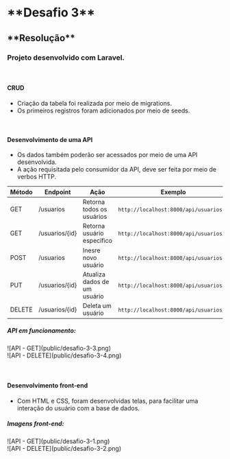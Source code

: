 <h1>**Desafio 3**</h1>

<h2>**Resolução**</h2>

<h3>Projeto desenvolvido com Laravel.</h3><br>

<h4>CRUD</h4>
<ul>
   <li>Criação da tabela foi realizada por meio de migrations.
   <li>Os primeiros registros foram adicionados por meio de seeds.
</ul><br>

<h4>Desenvolvimento de uma API</h4>
<ul>
   <li>Os dados também poderão ser acessados por meio de uma API desenvolvida.</li>
   <li>A ação requisitada pelo consumidor da API, deve ser feita por meio de verbos HTTP.</li>
</ul>

Método | Endpoint | Ação | Exemplo |
| --- | --- | --- | --- |
| GET | /usuarios | Retorna todos os usuários |  `http://localhost:8000/api/usuarios` |
| GET | /usuarios/{id} | Retorna usuário específico |  `http://localhost:8000/api/usuarios/1` |
| POST | /usuarios | Inesre novo usuário |  `http://localhost:8000/api/usuarios` |
| PUT | /usuarios/{id} | Atualiza dados de um usuário |  `http://localhost:8000/api/usuarios/1` |
| DELETE | /usuarios/{id} | Deleta um usuário |  `http://localhost:8000/api/usuarios/1` |

<h5>API em funcionamento:</h5>
![API - GET](public/desafio-3-3.png)
<br>
![API - DELETE](public/desafio-3-4.png)
<br><br><br>

<h4>Desenvolvimento front-end</h4>
<ul>
   <li>Com HTML e CSS, foram desenvolvidas telas, para facilitar uma interação do usuário com a base de dados.
</ul>

<h5>Imagens front-end:</h5>
![API - GET](public/desafio-3-1.png)
<br>
![API - DELETE](public/desafio-3-2.png)
